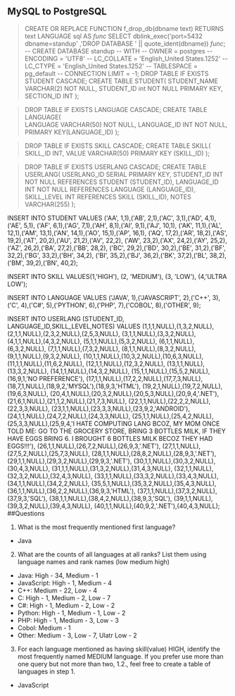 ## MySQL to PostgreSQL
> CREATE OR REPLACE FUNCTION f_drop_db(dbname text)
>  RETURNS text LANGUAGE sql AS
> $func$
> SELECT dblink_exec('port=5432 dbname=standup'
>                  ,'DROP DATABASE ' || quote_ident(dbname))
> $func$;
> -- CREATE DATABASE standup
> --     WITH 
> --     OWNER = postgres
> --     ENCODING = 'UTF8'
> --     LC_COLLATE = 'English_United States.1252'
> --     LC_CTYPE = 'English_United States.1252'
> --     TABLESPACE = pg_default
> --     CONNECTION LIMIT = -1;
> DROP TABLE IF EXISTS STUDENT CASCADE;
> CREATE TABLE STUDENT(
>	STUDENT_NAME VARCHAR(2) NOT NULL,
>	STUDENT_ID int NOT NULL PRIMARY KEY,
>	SECTION_ID  INT
>);

> DROP TABLE IF EXISTS LANGUAGE CASCADE;
> CREATE TABLE LANGUAGE(	
>       LANGUAGE VARCHAR(50) NOT NULL,
>	LANGUAGE_ID INT NOT NULL,
>	PRIMARY KEY(LANGUAGE_ID)
>);

> DROP TABLE IF EXISTS SKILL CASCADE;
> CREATE TABLE SKILL(
>	SKILL_ID INT,
>	VALUE VARCHAR(50)
>	PRIMARY KEY (SKILL_ID)
> );

> DROP TABLE IF EXISTS USERLANG CASCADE;
> CREATE TABLE USERLANG(
>	USERLANG_ID SERIAL PRIMARY KEY,
	STUDENT_ID INT NOT NULL REFERENCES STUDENT (STUDENT_ID),
	LANGUAGE_ID INT NOT NULL REFERENCES LANGUAGE (LANGUAGE_ID),
	SKILL_LEVEL INT REFERENCES SKILL (SKILL_ID), 
	NOTES VARCHAR(255)
);

INSERT INTO STUDENT VALUES
('AA', 1,1),('AB', 2,1),('AC', 3,1),('AD', 4,1),('AE', 5,1),
('AF', 6,1),('AG', 7,1),('AH', 8,1),('AI', 9,1),('AJ', 10,1),
('AK', 11,1),('AL', 12,1),('AM', 13,1),('AN', 14,1),('AO', 15,1),('AP', 16,1),
('AQ', 17,2),('AR', 18,2),('AS', 19,2),('AT', 20,2),('AU', 21,2),('AV', 22,2),
('AW', 23,2),('AX', 24,2),('AY', 25,2),('AZ', 26,2),('BA', 27,2),('BB', 28,2),
('BC', 29,2),('BD', 30,2),('BE', 31,2),('BF', 32,2),('BG', 33,2),('BH', 34,2),
('BI', 35,2),('BJ', 36,2),('BK', 37,2),('BL', 38,2),('BM', 39,2),('BN', 40,2);

INSERT INTO SKILL VALUES(1,'HIGH'), (2, 'MEDIUM'), (3, 'LOW'), (4,'ULTRA LOW');

INSERT INTO LANGUAGE VALUES
('JAVA', 1),('JAVASCRIPT', 2),('C++', 3),('C', 4),('C#', 5),('PYTHON', 6),('PHP', 7),('COBOL', 8),('OTHER', 9);

INSERT INTO USERLANG (STUDENT_ID, LANGUAGE_ID,SKILL_LEVEL,NOTES) VALUES
(1,1,1,NULL),(1,3,2,NULL),
(2,1,1,NULL),(2,3,2,NULL),(2,5,3,NULL),
(3,1,1,NULL),(3,3,2,NULL),
(4,1,1,NULL),(4,3,2,NULL),
(5,1,1,NULL),(5,3,2,NULL),
(6,1,1,NULL),(6,3,2,NULL),
(7,1,1,NULL),(7,3,2,NULL),
(8,1,1,NULL),(8,3,2,NULL),
(9,1,1,NULL),(9,3,2,NULL),
(10,1,1,NULL),(10,3,2,NULL),(10,6,3,NULL),
(11,1,1,NULL),(11,6,2,NULL),
(12,1,1,NULL),(12,3,2,NULL),
(13,1,1,NULL),(13,3,2,NULL),
(14,1,1,NULL),(14,3,2,NULL),
(15,1,1,NULL),(15,5,2,NULL),
(16,9,1,'NO PREFERENCE'),
(17,1,1,NULL),(17,2,2,NULL),(17,7,3,NULL),
(18,7,1,NULL),(18,9,2,'MYSQL'),(18,9,3,'HTML'),
(19,2,1,NULL),(19,7,2,NULL),(19,6,3,NULL),
(20,4,1,NULL),(20,3,2,NULL),(20,5,3,NULL),(20,9,4,'.NET'),
(21,6,1,NULL),(21,1,2,NULL),(21,7,3,NULL),
(22,1,1,NULL),(22,2,2,NULL),(22,3,3,NULL),
(23,1,1,NULL),(23,3,3,NULL),(23,9,2,'ANDROID'),
(24,1,1,NULL),(24,7,2,NULL),(24,3,3,NULL),
(25,1,1,NULL),(25,4,2,NULL),(25,3,3,NULL),(25,9,4,'I HATE COMPUTING LANG BCOZ, MY MOM ONCE TOLD ME: GO TO THE GROCERY STORE, BRING 3 BOTTLES MILK, IF THEY HAVE EGGS BRING 6. I BROUGHT 6 BOTTLES MILK BECOZ THEY HAD EGGS!!!'),
(26,1,1,NULL),(26,7,2,NULL),(26,9,3,'.NET'),
(27,1,1,NULL),(27,5,2,NULL),(25,7,3,NULL),
(28,1,1,NULL),(28,8,2,NULL),(28,9,3,'.NET'),
(29,1,1,NULL),(29,3,2,NULL),(29,9,3,'.NET'),
(30,1,1,NULL),(30,3,2,NULL),(30,4,3,NULL),
(31,1,1,NULL),(31,3,2,NULL),(31,4,3,NULL),
(32,1,1,NULL),(32,3,2,NULL),(32,4,3,NULL),
(33,1,1,NULL),(33,3,2,NULL),(33,4,3,NULL),
(34,1,1,NULL),(34,2,2,NULL),
(35,5,1,NULL),(35,3,2,NULL),(35,4,3,NULL),
(36,1,1,NULL),(36,2,2,NULL),(36,9,3,'HTML'),
(37,1,1,NULL),(37,3,2,NULL),(37,9,3,'SQL'),
(38,1,1,NULL),(38,4,2,NULL),(38,9,3,'SQL'),
(39,1,1,NULL),(39,3,2,NULL),(39,4,3,NULL),
(40,1,1,NULL),(40,9,2,'.NET'),(40,4,3,NULL);
##Questions
1. What is the most frequently mentioned first language?
- Java
2. What are the counts of all languages at all ranks? List them using language names and rank names (low medium high)
- Java: High - 34, Medium - 1
- JavaScript: High - 1, Medium - 4
- C++: Medium - 22, Low - 4
- C: High - 1, Medium - 2, Low - 7
- C#: High - 1, Medium - 2, Low - 2
- Python: High - 1, Medium - 1, Low - 2
- PHP: High - 1, Medium - 3, Low - 3
- Cobol: Medium - 1
- Other: Medium - 3, Low - 7, Ulatr Low - 2

3. For each language mentioned as having skill(value) HIGH, identify the most frequently named MEDIUM language. If you prefer use more than one query but not more than two, 1.2., feel free to create a table of languages in step 1.
- JavaScript
